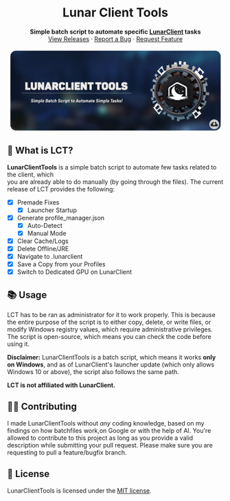 <h1 align="center">
    Lunar Client Tools
</h1>
<p align="center">
    <strong>Simple batch script to automate specific <a href="https://lunarclient.com">LunarClient</a> tasks</strong></br>
    <a href="https://github.com/Vaption/LunarClientTools/releases">View Releases</a>
    ·
    <a href="https://github.com/Vaption/LunarClientTools/issues">Report a Bug</a>
    ·
    <a href="https://github.com/Vaption/LunarClientTools/issues">Request Feature</a>

</p>
<p align="center">
    <a href=https://github.com/Vaption/LunarClientTools/releases><img align=center src=".github/images/lct_banner.png" width="900" alt="banner"></a></br>
</p>

  ## 💭 What is LCT?
  **LunarClientTools** is a simple batch script to automate few tasks related to the client, which </br>you are already able to do manually (by going through the files). The current release of LCT provides the following: </br>
  - [x] Premade Fixes
      - [x] Launcher Startup
  - [x] Generate profile_manager.json
      - [x] Auto-Detect
      - [x] Manual Mode
  - [x] Clear Cache/Logs
  - [x] Delete Offline/JRE
  - [x] Navigate to .lunarclient
  - [x] Save a Copy from your Profiles
  - [x] Switch to Dedicated GPU on LunarClient

  ## 📚 Usage
LCT has to be ran as administrator for it to work properly. This is because the entire purpose of the script is to either copy, delete, or write files, or modify Windows registry values, which require administrative privileges. The script is open-source, which means you can check the code before using it.

**Disclaimer:** LunarClientTools is a batch script, which means it works **only on Windows**, and as of LunarClient's launcher update (which only allows Windows 10 or above), the script also follows the same path. 

**LCT is not affiliated with LunarClient.**

  ## 👨‍💻 Contributing
I made LunarClientTools without *any* coding knowledge, based on my findings on how batchfiles work,on Google or with the help of AI. You're allowed to contribute to this project as long as you provide a valid description while submitting your pull request. Please make sure you are requesting to pull a feature/bugfix branch.

  ## 📝 License
LunarClientTools is licensed under the <a href="https://github.com/Vaption/LunarClientTools/blob/main/LICENSE">MIT license</a>.
